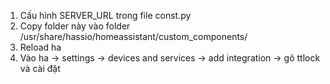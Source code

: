 1. Cấu hình SERVER_URL trong file const.py
2. Copy folder này vào folder /usr/share/hassio/homeassistant/custom_components/
3. Reload ha
4. Vào ha -> settings -> devices and services -> add integration -> gõ ttlock và cài đặt